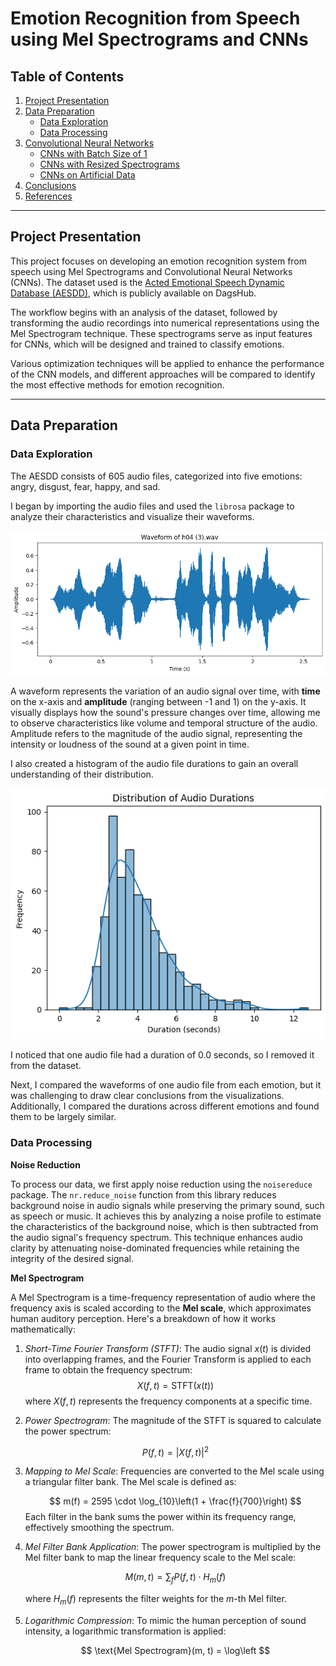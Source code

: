 # Emotion Recognition from Speech using Mel Spectrograms and CNNs

## Table of Contents
1. [Project Presentation](#project-presentation)
2. [Data Preparation](#data-preparation)
   - [Data Exploration](#data-exploration)
   - [Data Processing](#data-processing)
3. [Convolutional Neural Networks](#convolutional-neural-networks)
   - [CNNs with Batch Size of 1](#cnns-with-batch-size-of-1)
   - [CNNs with Resized Spectrograms](#cnns-with-resized-spectrograms)
   - [CNNs on Artificial Data](#cnns-on-artificial-data)
4. [Conclusions](#conclusions)
5. [References](#references)

---

## Project Presentation

This project focuses on developing an emotion recognition system from speech using Mel Spectrograms and Convolutional Neural Networks (CNNs). The dataset used is the [Acted Emotional Speech Dynamic Database (AESDD)](https://dagshub.com/kingabzpro/Acted-Emotional-Speech-Dynamic-Database), which is publicly available on DagsHub.

The workflow begins with an analysis of the dataset, followed by transforming the audio recordings into numerical representations using the Mel Spectrogram technique. These spectrograms serve as input features for CNNs, which will be designed and trained to classify emotions.

Various optimization techniques will be applied to enhance the performance of the CNN models, and different approaches will be compared to identify the most effective methods for emotion recognition.

---

## Data Preparation

### Data Exploration

The AESDD consists of 605 audio files, categorized into five emotions: angry, disgust, fear, happy, and sad.

I began by importing the audio files and used the `librosa` package to analyze their characteristics and visualize their waveforms.

![waveform](plots/waveform.png)

A waveform represents the variation of an audio signal over time, with **time** on the x-axis and **amplitude** (ranging between -1 and 1) on the y-axis. It visually displays how the sound's pressure changes over time, allowing me to observe characteristics like volume and temporal structure of the audio. Amplitude refers to the magnitude of the audio signal, representing the intensity or loudness of the sound at a given point in time.

I also created a histogram of the audio file durations to gain an overall understanding of their distribution.

![hist_duration](plots/hist_duration.png)

I noticed that one audio file had a duration of 0.0 seconds, so I removed it from the dataset.

Next, I compared the waveforms of one audio file from each emotion, but it was challenging to draw clear conclusions from the visualizations. Additionally, I compared the durations across different emotions and found them to be largely similar.

### Data Processing

**Noise Reduction**

To process our data, we first apply noise reduction using the `noisereduce` package. The `nr.reduce_noise` function from this library reduces background noise in audio signals while preserving the primary sound, such as speech or music. It achieves this by analyzing a noise profile to estimate the characteristics of the background noise, which is then subtracted from the audio signal's frequency spectrum. This technique enhances audio clarity by attenuating noise-dominated frequencies while retaining the integrity of the desired signal.

**Mel Spectrogram**

A Mel Spectrogram is a time-frequency representation of audio where the frequency axis is scaled according to the **Mel scale**, which approximates human auditory perception. Here's a breakdown of how it works mathematically:

1. *Short-Time Fourier Transform (STFT)*:
   The audio signal $x(t)$ is divided into overlapping frames, and the Fourier Transform is applied to each frame to obtain the frequency spectrum:
   $$ X(f, t) = \text{STFT}(x(t))$$
   where $X(f, t)$ represents the frequency components at a specific time.

2. *Power Spectrogram*:
   The magnitude of the STFT is squared to calculate the power spectrum:

   $$
   P(f, t) = |X(f, t)|^2
   $$

3. *Mapping to Mel Scale*:
   Frequencies are converted to the Mel scale using a triangular filter bank. The Mel scale is defined as:

   $$
   m(f) = 2595 \cdot \log_{10}\left(1 + \frac{f}{700}\right)
   $$
   Each filter in the bank sums the power within its frequency range, effectively smoothing the spectrum.

4. *Mel Filter Bank Application*:
   The power spectrogram is multiplied by the Mel filter bank to map the linear frequency scale to the Mel scale:

   $$
   M(m, t) = \sum_{f} P(f, t) \cdot H_m(f)
   $$

   where $H_m(f)$ represents the filter weights for the $m$-th Mel filter.

5. *Logarithmic Compression*:
   To mimic the human perception of sound intensity, a logarithmic transformation is applied:

   $$
   \text{Mel Spectrogram}(m, t) = \log\left
   $$

